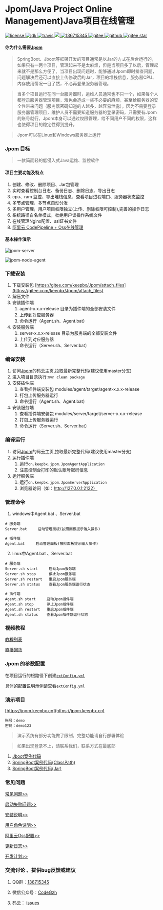 # Jpom(Java Project Online Management)Java项目在线管理

<a target="_blank" href="https://gitee.com/keepbx/Jpom">
    <img src='https://img.shields.io/github/license/jiangzeyin/jpom.svg?style=flat' alt='license'></img>
</a>
<a target="_blank" href="https://gitee.com/keepbx/Jpom">
    <img src='https://img.shields.io/badge/JDK-1.8+-green.svg' alt='jdk'></img>
</a>
<a target="_blank" href="https://travis-ci.org/jiangzeyin/Jpom">
    <img src='https://travis-ci.org/jiangzeyin/Jpom.svg?branch=master' alt='travis'></img>
</a>
<a target="_blank" href="https://www.codacy.com/app/jiangzeyin/Jpom?utm_source=github.com&amp;utm_medium=referral&amp;utm_content=jiangzeyin/Jpom&amp;utm_campaign=Badge_Grade">
    <img src="https://api.codacy.com/project/badge/Grade/9c97dc9925c84404b63e15fefbacc984"></img>
</a>
<a target="_blank" href="https://shang.qq.com/wpa/qunwpa?idkey=7be1882a2e2f07cd4af28bbb1f13362af270ba4615f2a6c7aaf9605fc0563d1b">
    <img src='https://img.shields.io/badge/QQ%E7%BE%A4-136715345-yellowgreen.svg' alt='136715345'></img>
</a>
<a target="_blank" href="https://gitee.com/keepbx/Jpom">
    <img src='https://img.shields.io/badge/Gitee-%E7%A0%81%E4%BA%91-yellow.svg' alt='gitee'></img>
</a>
<a target="_blank" href="https://github.com/jiangzeyin/Jpom">
    <img src='https://img.shields.io/badge/Github-Github-red.svg' alt='github'></img>
</a>
<a target="_blank" href="https://gitee.com/keepbx/Jpom">
    <img src='https://gitee.com/keepbx/Jpom/badge/star.svg?theme=dark' alt='gitee star'></img>
</a>

#### 你为什么需要[Jpom](https://gitee.com/keepbx/Jpom)

> SpringBoot、Jboot等框架开发的项目通常是以Jar的方式在后台运行的，如果只有一两个项目，管理起来不是太麻烦，但是当项目多了以后，管理起来就不是那么方便了，当项目出现问题时，能够通过Jpom即时排查问题，问题解决后还可以直接上传修改后的Jar，项目的堆栈信息，服务器CPU、内存使用情况一目了然，不必再登录服务器管理。

> 当多个项目运行在同一台服务器时，运维人员通常也不只一个，如果每个人都登录服务器管理项目，难免会造成一些不必要的麻烦，甚至给服务器的安全性带来问题（服务器密码知道的人越多，越容易泄露），因为不需要登录服务器管理项目，维护人员不需要知道服务器的登录密码，只需要有Jpom的账号就行，Jpom本身可以通过权限管理，给不同用户不同的权限，这样也使得项目的稳定性得到提升。

> Jpom可以在Linux和Windows服务器上运行

### Jpom 目标

> 一款简而轻的低侵入式Java运维、监控软件

#### 项目主要功能及特点

1. 创建、修改、删除项目、Jar包管理
2. 实时查看控制台日志、备份日志、删除日志、导出日志
3. cpu、ram 监控、导出堆栈信息、查看项目进程端口、服务器状态监控
4. 多节点管理、多节点自动分发
5. 多用户管理，用户项目权限独立(上传、删除权限可控制),完善的操作日志
6. 系统路径白名单模式，杜绝用户误操作系统文件
7. 在线管理Nginx配置、ssl证书文件
8. [阿里云 CodePipeline + Oss在线管理](/doc/CodePipeline-Oss.md)

#### 基本操作演示

![jpom-server](http://s.keepbx.cn/jpom-server.gif)

![jpom-node-agent](http://s.keepbx.cn/jpom-node-agent.gif)

### 下载安装

1. 下载安装包 [https://gitee.com/keepbx/Jpom/attach_files](https://gitee.com/keepbx/Jpom/attach_files)
2. 解压文件
3. 安装插件端
    1. agent-x.x.x-release 目录为插件端的全部安装文件
    2. 上传到对应服务器
    3. 命令运行（Agent.sh、Agent.bat）
4. 安装服务端
    1. server-x.x.x-release 目录为服务端的全部安装文件
    2. 上传到对应服务器
    3. 命令运行（Server.sh、Server.bat）

### 编译安装

1. 访问[Jpom](https://gitee.com/keepbx/Jpom)的码云主页,拉取最新完整代码(建议使用master分支)
2. 进入项目目录执行:`mvn clean package`
3. 安装插件端
    1. 查看插件端安装包 modules/agent/target/agent-x.x.x-release
    2. 打包上传服务器运行
    3. 命令运行（Agent.sh、Agent.bat）
4. 安装服务端
    1. 查看插件端安装包 modules/server/target/server-x.x.x-release
    2. 打包上传服务器运行
    3. 命令运行（Server.sh、Server.bat）

### 编译运行

1. 访问[Jpom](https://gitee.com/keepbx/Jpom)的码云主页,拉取最新完整代码(建议使用master分支)
2. 运行插件端   
    1. 运行`cn.keepbx.jpom.JpomAgentApplication`
    2. 注意控制台打印的默认账号密码信息
3. 运行服务端
    1. 运行`cn.keepbx.jpom.JpomServerApplication`
    2. 浏览器访问（如：http://127.0.0.1:2122）

### 管理命令
1. windows中Agent.bat 、Server.bat
```
# 服务端
Server.bat     启动管理面板(按照面板提示输入操作)

# 插件端
Agent.bat     启动管理面板(按照面板提示输入操作)
```
2. linux中Agent.bat 、Server.bat
```
# 服务端
Server.sh start     启动Jpom服务端
Server.sh stop      停止Jpom服务端
Server.sh restart   重启Jpom服务端
Server.sh status    查看Jpom服务端运行状态

# 插件端
Agent.sh start     启动Jpom插件端
Agent.sh stop      停止Jpom插件端
Agent.sh restart   重启Jpom插件端
Agent.sh status    查看Jpom插件端运行状态
```

### 视频教程

[教程列表](https://mp.weixin.qq.com/mp/homepage?__biz=Mzg2OTEzMDIwNg==&hid=5&sn=3712b3edbe0af22c88ac3178a840a799)

[直播回放](https://yq.aliyun.com/live/970)

### Jpom 的参数配置

   在项目运行的根路径下创建[`extConfig.yml`](/src/main/resources/bin/extConfig.yml) 
   
   具体的配置说明示例请查看[`extConfig.yml`](/src/main/resources/bin/extConfig.yml) 

### 演示项目

   [https://jpom.keepbx.cn](https://jpom.keepbx.cn)
```   
账号：demo
密码：demo123
```    
   > 演示系统有部分功能做了限制，完整功能请自行部署体验
   
   > 如果出现登录不上，请联系我们，联系方式在最底部
    
   1. [Jboot案例代码](https://gitee.com/keepbx/Jpom-demo-case/tree/master/jboot-test)
   2. [SpringBoot案例代码(ClassPath)](https://gitee.com/keepbx/Jpom-demo-case/tree/master/springboot-test)
   3. [SpringBoot案例代码(Jar)](https://gitee.com/keepbx/Jpom-demo-case/tree/master/springboot-test-jar)

### 常见问题

[常见问题>>](/FQA.md) 
 
[启动失败问题>>](https://gitee.com/keepbx/Jpom/wikis/pages?sort_id=1395625&doc_id=264493)

[安装说明>>](https://gitee.com/keepbx/Jpom/wikis/pages?sort_id=1395348&doc_id=264493)

[用户角色说明>>](/doc/userRole.md)

[阿里云Oss配置>>](/doc/CodePipeline-Oss.md)

[更新日志>>](/CHANGELOG.md)

[开发计划>>](/PLANS.md)
  
### 交流讨论 、提供bug反馈或建议

  1. QQ群：[136715345](https://shang.qq.com/wpa/qunwpa?idkey=93ff8d8a37a436b752fe38d32075bb1b32a8e0b3d3ff19d0b541ca840433f561)
  
  2. 微信公众号：[CodeGzh](/doc/CodeGzh-QrCode.jpg)
  
  3. 码云： [issues](https://gitee.com/keepbx/Jpom/issues)
  